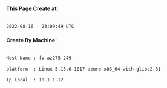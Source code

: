 
   
#### This Page Create at:

```bash

2022-08-16 - 23:09:49 UTC

```

#### Create By Machine:

```bash

Host Name : fv-az275-249

platform  : Linux-5.15.0-1017-azure-x86_64-with-glibc2.31

Ip Local  : 10.1.1.12

```

